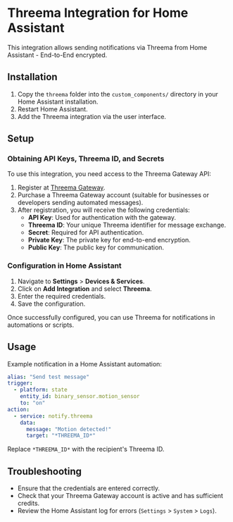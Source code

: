 # Threema Integration for Home Assistant

This integration allows sending notifications via Threema from Home Assistant - End-to-End encrypted.

## Installation

1. Copy the `threema` folder into the `custom_components/` directory in your Home Assistant installation.
2. Restart Home Assistant.
3. Add the Threema integration via the user interface.

## Setup

### Obtaining API Keys, Threema ID, and Secrets

To use this integration, you need access to the Threema Gateway API:

1. Register at [Threema Gateway](https://gateway.threema.ch/).
2. Purchase a Threema Gateway account (suitable for businesses or developers sending automated messages).
3. After registration, you will receive the following credentials:
   - **API Key**: Used for authentication with the gateway.
   - **Threema ID**: Your unique Threema identifier for message exchange.
   - **Secret**: Required for API authentication.
   - **Private Key**: The private key for end-to-end encryption.
   - **Public Key**: The public key for communication.

### Configuration in Home Assistant

1. Navigate to **Settings** > **Devices & Services**.
2. Click on **Add Integration** and select **Threema**.
3. Enter the required credentials.
4. Save the configuration.

Once successfully configured, you can use Threema for notifications in automations or scripts.

## Usage

Example notification in a Home Assistant automation:

```yaml
alias: "Send test message"
trigger:
  - platform: state
    entity_id: binary_sensor.motion_sensor
    to: "on"
action:
  - service: notify.threema
    data:
      message: "Motion detected!"
      target: "*THREEMA_ID*"
```

Replace `*THREEMA_ID*` with the recipient's Threema ID.

## Troubleshooting

- Ensure that the credentials are entered correctly.
- Check that your Threema Gateway account is active and has sufficient credits.
- Review the Home Assistant log for errors (`Settings` > `System` > `Logs`).

